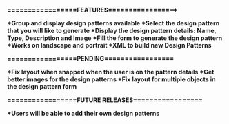 <b>=================FEATURES=================><b>
<p>
*Group and display design patterns available
*Select the design pattern that you will like to generate
*Display the design pattern details: Name, Type, Description and Image
*Fill the form to generate the design pattern
*Works on landscape and portrait
*XML to build new Design Patterns
</p>

<b>=================PENDING=================</b>
<p>
*Fix layout when snapped when the user is on the pattern details
*Get better images for the design patterns
*Fix layout for multiple objects in the design pattern form
</p>
<b>=================FUTURE RELEASES=================</b>
<p>
*Users will be able to add their own design patterns
</p>